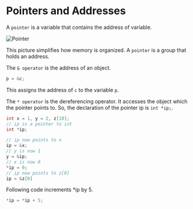 # Pointers and Addresses

A `pointer` is a variable that contains the address of variable.

![Pointer](https://upload.wikimedia.org/wikipedia/commons/thumb/b/b4/Pointers.svg/220px-Pointers.svg.png)

This picture simplifies how memory is organized. A `pointer` is a group that holds an address.

The `& operator` is the address of an object.

```c
p = &c;
```

This assigns the address of `c` to the variable `p`.

The `* operator` is the dereferencing operator. It accesses the object which the pointer points to. So, the declaration of the pointer ip is `int *ip;`.

```c
int x = 1, y = 2, z[10];
// ip is a pointer to int
int *ip;

// ip now points to x
ip = &x;
// y is now 1
y = &ip;
// x is now 0
*ip = 0;
// ip now points to z[0]
ip = &z[0]
```

Following code increments *ip by 5.

```c
*ip = *ip + 5;
```